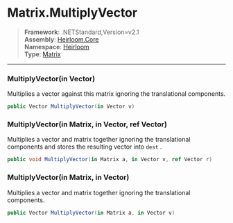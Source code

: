 # Matrix.MultiplyVector

> **Framework**: .NETStandard,Version=v2.1  
> **Assembly**: [Heirloom.Core][0]  
> **Namespace**: [Heirloom][0]  
> **Type**: [Matrix][1]  

--------------------------------------------------------------------------------

### MultiplyVector(in Vector)

Multiplies a vector against this matrix ignoring the translational components.

```cs
public Vector MultiplyVector(in Vector v)
```

### MultiplyVector(in Matrix, in Vector, ref Vector)

Multiplies a vector and matrix together ignoring the translational components and stores the resulting vector into `dest` .

```cs
public void MultiplyVector(in Matrix a, in Vector v, ref Vector r)
```

### MultiplyVector(in Matrix, in Vector)

Multiplies a vector and matrix together ignoring the translational components.

```cs
public Vector MultiplyVector(in Matrix a, in Vector v)
```

[0]: ..\Heirloom.Core.md
[1]: Heirloom.Matrix.md
